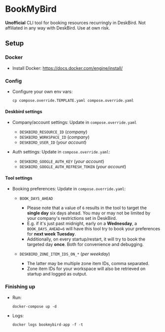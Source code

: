 # BookMyBird
**Unofficial** CLI tool for booking resources recurringly in DeskBird. Not affiliated in any way with DeskBird. Use at own risk.



## Setup
### Docker
- Install Docker: https://docs.docker.com/engine/install/

### Config 
- Configure your own env vars:
  ```shell
  cp compose.override.TEMPLATE.yaml compose.override.yaml
   ```
  
#### Deskbird settings
- Company/account settings: Update in ``compose.override.yaml``
  - ``DESKBIRD_RESOURCE_ID`` (*company*)
  - ``DESKBIRD_WORKSPACE_ID`` (*company*)
  - ``DESKBIRD_USER_ID`` (*your account*)

- Auth settings: Update in ``compose.override.yaml``:
  - ``DESKBIRD_GOOGLE_AUTH_KEY`` (*your account*)
  - ``DESKBIRD_GOOGLE_AUTH_REFRESH_TOKEN`` (*your account*)


#### Tool settings
- Booking preferences: Update in ``compose.override.yaml``:
  - ``BOOK_DAYS_AHEAD``
    - Please note that a value of ``6`` results in the tool to target the **single day** six days ahead. You may or may not be limited by your company's restrictions set in DeskBird. 
    - E.g. if it's just past midnight, early on a **Wednesday**, a `BOOK_DAYS_AHEAD=6` will have this tool try to book your preferences for **next week Tuesday**.
    - Additionally, on every startup/restart, it will try to book the targeted day **once**. Both for convenience and debugging.
  
  - ``DESKBIRD_ZONE_ITEM_IDS_ON_*`` (*per weekday*)
    - The latter may be multiple zone item IDs, comma separated. 
    - Zone item IDs for your workspace will also be retrieved on startup and logged as output.  


### Finishing up
- Run:
  ```shell
  docker-compose up -d
  ```
- Logs:
  ```shell
  docker logs bookmybird-app -f -t
  ```
